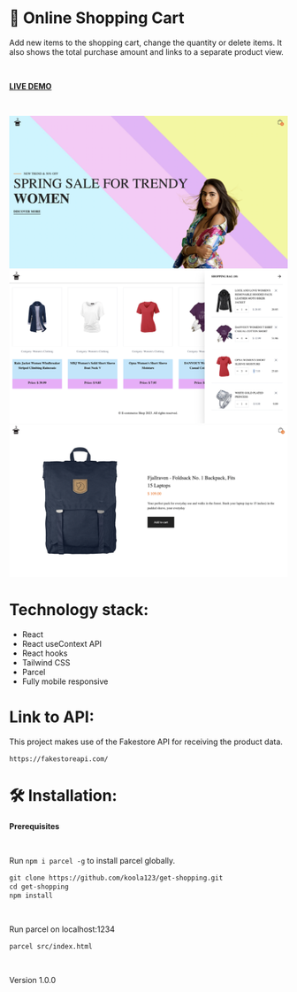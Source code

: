 # 🚚 Online Shopping Cart

Add new items to the shopping cart, change the quantity or delete items. It also shows the total purchase amount and links to a separate product view.

<br>

<strong>[LIVE DEMO](https://get-shopping.netlify.app/)</strong>

<br>
<p align-right>
<img src="src/img/get-shopping1.png" with="400px"/>
<img src="src/img/get-shopping2.png" with="400px"/>
<img src="src/img/get-shopping3.png" with="400px"/>
</p>

# Technology stack:
- React
- React useContext API
- React hooks
- Tailwind CSS
- Parcel
- Fully mobile responsive

# Link to API:
This project makes use of the Fakestore API for receiving the product data.
``` 
https://fakestoreapi.com/ 
```

# 🛠 Installation: 

<strong>Prerequisites</strong>

<br>

Run `npm i parcel -g` to install parcel globally.

```
git clone https://github.com/koola123/get-shopping.git
cd get-shopping
npm install
```
<br>

Run parcel on localhost:1234
```
parcel src/index.html
```

<br>

Version 1.0.0



